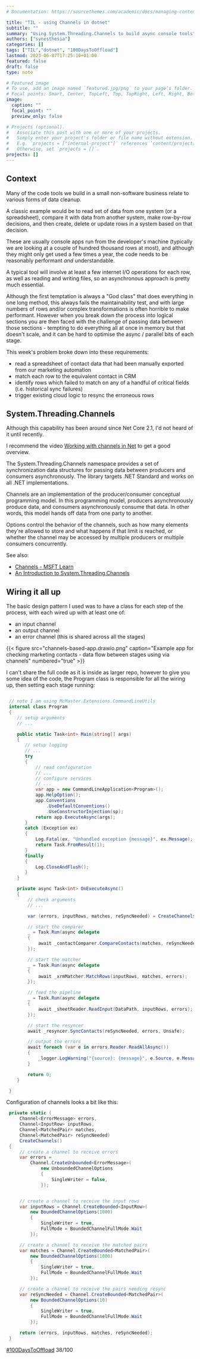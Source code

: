 ```yaml
---
# Documentation: https://sourcethemes.com/academic/docs/managing-content/

title: "TIL - using Channels in dotnet"
subtitle: ""
summary: "Using System.Threading.Channels to build async console tools"
authors: ["synesthesia"]
categories: []
tags: ["TIL","dotnet", "100DaysToOffload"]
lastmod: 2023-06-07T17:25:10+01:00
featured: false
draft: false
type: note

# Featured image
# To use, add an image named `featured.jpg/png` to your page's folder.
# Focal points: Smart, Center, TopLeft, Top, TopRight, Left, Right, BottomLeft, Bottom, BottomRight.
image:
  caption: ""
  focal_point: ""
  preview_only: false

# Projects (optional).
#   Associate this post with one or more of your projects.
#   Simply enter your project's folder or file name without extension.
#   E.g. `projects = ["internal-project"]` references `content/project/deep-learning/index.md`.
#   Otherwise, set `projects = []`.
projects: []
---
```

## Context

Many of the code tools we build in a small non-software business relate to various forms of data cleanup. 

A classic example would be to read set of data from one system (or a spreadsheet), compare it with data from another system, make row-by-row decisions, and then create, delete or update rows in a system based on that decision.

These are usually console apps run from the developer's machine (typically we are looking at a couple of hundred thousand rows at most), and although they might only get used a few times a year, the code needs to be reasonably performant *and* understandable.

A typical tool will involve at least a few internet I/O operations for each row, as well as reading and writing files, so an asynchronous approach is pretty much essential.

Although the first temptation is always a "God class" that does everything in one long method, this always fails the maintainability test, and with large numbers of rows and/or complex transformations is often horrible to make performant. However when you break down the process into logical sections you are then faced with the challenge of passing data between those sections - tempting to do everything all at once in memory but that doesn't scale, and it can be hard to optimise the async / parallel bits of each stage.

This week's problem broke down into these requirements:

- read a spreadsheet of contact data that had been manually exported from our marketing automation
- match each row to the equivalent contact in CRM
- identify rows which failed to match on any of a handful of critical fields (i.e. historical sync failures)
- trigger existing cloud logic to resync the erroneous rows

## System.Threading.Channels

Although this capability has been around since Net Core 2.1, I'd not heard of it until recently.

I recommend the video [Working with channels in Net](https://learn.microsoft.com/en-us/shows/on-net/working-with-channels-in-net) to get a good overview.

The System.Threading.Channels namespace provides a set of synchronization data structures for passing data between producers and consumers asynchronously. The library targets .NET Standard and works on all .NET implementations.

Channels are an implementation of the producer/consumer conceptual programming model. In this programming model, producers asynchronously produce data, and consumers asynchronously consume that data. In other words, this model hands off data from one party to another. 

Options control the behavior of the channels, such as how many elements they're allowed to store and what happens if that limit is reached, or whether the channel may be accessed by multiple producers or multiple consumers concurrently.


See also:
  - [Channels - MSFT Learn](https://learn.microsoft.com/en-us/dotnet/core/extensions/channels)
  - [An Introduction to System.Threading.Channels](https://devblogs.microsoft.com/dotnet/an-introduction-to-system-threading-channels/)


## Wiring it all up

The basic design pattern I used was to have a class for each step of the process, with each wired up with at least one of:

- an input channel
- an output channel
- an error channel (this is shared across all the stages)

{{< figure src="channels-based-app.drawio.png" caption="Example app for checking marketing contacts - data flow between stages using via channels" numbered="true" >}}

I can't share the full code as it is inside as larger repo, however to give you some idea of the code, the Program class is responsible for all the wiring up, then setting each stage running:

```csharp

 // note I am using McMaster.Extensions.CommandLineUtils
 internal class Program
 {
    // setup arguments
    // ...

    public static Task<int> Main(string[] args)
    {
       // setup logging
       // ...
       try
       {
           // read configuration
           // ...
           // configure services
           // ...
           var app = new CommandLineApplication<Program>();
           app.HelpOption();
           app.Conventions
               .UseDefaultConventions()
               .UseConstructorInjection(sp);
           return app.ExecuteAsync(args);
       }
       catch (Exception ex)
       {
           Log.Fatal(ex, "Unhandled exception {message}", ex.Message);
           return Task.FromResult(1);
       }
       finally
       {
           Log.CloseAndFlush();
       }
    }

    private async Task<int> OnExecuteAsync()
    {
        // check arguments
        // ...

        var (errors, inputRows, matches, reSyncNeeded) = CreateChannels();

        // start the comparer
        _ = Task.Run(async delegate
        {
            await _contactComparer.CompareContacts(matches, reSyncNeeded, errors);
        });

        // start the matcher
        _ = Task.Run(async delegate
        {
            await _xrmMatcher.MatchRows(inputRows, matches, errors);
        });

        // feed the pipeline
        _ = Task.Run(async delegate
        {
            await _sheetReader.ReadInput(DataPath, inputRows, errors);
        });

        // start the resyncer
        await _resyncer.SyncContacts(reSyncNeeded, errors, Unsafe);

        // output the errors
        await foreach (var e in errors.Reader.ReadAllAsync())
        {
            _logger.LogWarning("{source}: {message}", e.Source, e.Message);
        }

        return 0;
    }

 }

```

Configuration of channels looks a bit like this:

```csharp
 private static (
     Channel<ErrorMessage> errors, 
     Channel<InputRow> inputRows, 
     Channel<MatchedPair> matches, 
     Channel<MatchedPair> reSyncNeeded)
     CreateChannels()
 {
     // create a channel to receive errors
     var errors =
         Channel.CreateUnbounded<ErrorMessage>(
             new UnboundedChannelOptions
             {
                 SingleWriter = false,
             });


     // create a channel to receive the input rows
     var inputRows = Channel.CreateBounded<InputRow>(
         new BoundedChannelOptions(1000)
         {
             SingleWriter = true,
             FullMode = BoundedChannelFullMode.Wait
         });

     // create a channel to receive the matched pairs
     var matches = Channel.CreateBounded<MatchedPair>(
         new BoundedChannelOptions(1000)
         {
             SingleWriter = true,
             FullMode = BoundedChannelFullMode.Wait
         });

     // create a channel to receive the pairs needing resync
     var reSyncNeeded = Channel.CreateBounded<MatchedPair>(
         new BoundedChannelOptions(10)
         {
             SingleWriter = true,
             FullMode = BoundedChannelFullMode.Wait
         });

     return (errors, inputRows, matches, reSyncNeeded);
 }
```

[#100DaysToOffload](https://100daystooffload.com/) 38/100
